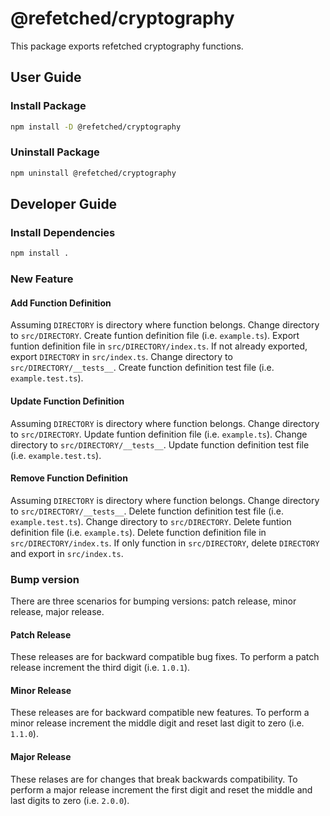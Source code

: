 # @refetched/cryptography

This package exports refetched cryptography functions.

## User Guide

### Install Package

```bash
npm install -D @refetched/cryptography
```

### Uninstall Package

```bash
npm uninstall @refetched/cryptography
```

## Developer Guide

### Install Dependencies

```bash
npm install .
```

### New Feature

#### Add Function Definition

Assuming `DIRECTORY` is directory where function belongs. Change directory to `src/DIRECTORY`. Create funtion definition file (i.e. `example.ts`). Export funtion definition file in `src/DIRECTORY/index.ts`. If not already exported, export `DIRECTORY` in `src/index.ts`. Change directory to `src/DIRECTORY/__tests__`. Create function definition test file (i.e. `example.test.ts`).

#### Update Function Definition

Assuming `DIRECTORY` is directory where function belongs. Change directory to `src/DIRECTORY`. Update funtion definition file (i.e. `example.ts`). Change directory to `src/DIRECTORY/__tests__`. Update function definition test file (i.e. `example.test.ts`).

#### Remove Function Definition

Assuming `DIRECTORY` is directory where function belongs. Change directory to `src/DIRECTORY/__tests__`. Delete function definition test file (i.e. `example.test.ts`). Change directory to `src/DIRECTORY`. Delete funtion definition file (i.e. `example.ts`). Delete function definition file in `src/DIRECTORY/index.ts`. If only function in `src/DIRECTORY`, delete `DIRECTORY` and export in `src/index.ts`.

### Bump version

There are three scenarios for bumping versions: patch release, minor release, major release.

#### Patch Release

These releases are for backward compatible bug fixes. To perform a patch release increment the third digit (i.e. `1.0.1`).

#### Minor Release

These releases are for backward compatible new features. To perform a minor release increment the middle digit and reset last digit to zero (i.e. `1.1.0`).

#### Major Release

These relases are for changes that break backwards compatibility. To perform a major release increment the first digit and reset the middle and last digits to zero (i.e. `2.0.0`).
